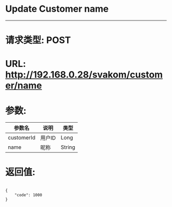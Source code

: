 # Update Customer name
---
# 请求类型: POST
# URL: http://192.168.0.28/svakom/customer/name
# 参数:
参数名     | 说明    | 类型
---------- |------- | ----
customerId | 用户ID | Long
name       | 昵称   | String
# 返回值:
<pre><code>
{
    "code": 1000
}
</code></pre>
